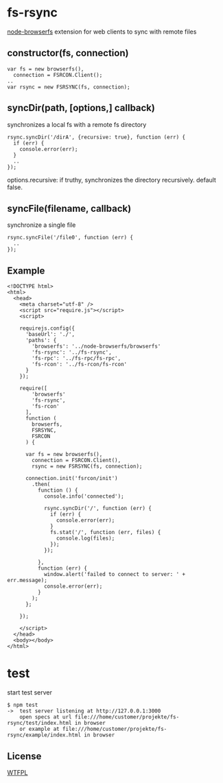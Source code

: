 # fs-rsync

[node-browserfs](https://github.com/kruemelo/node-browserfs) extension for web clients to sync with remote files

## constructor(fs, connection)

```
var fs = new browserfs(), 
  connection = FSRCON.Client();
..  
var rsync = new FSRSYNC(fs, connection);
```

## syncDir(path, [options,] callback)

synchronizes a local fs with a remote fs directory

```
rsync.syncDir('/dirA', {recursive: true}, function (err) {
  if (err) {
    console.error(err);
  }
  ..
});
```

options.recursive: if truthy, synchronizes the directory recursively. default false.

## syncFile(filename, callback)

synchronize a single file

```
rsync.syncFile('/file0', function (err) {
  ..
});
```

## Example

```
<!DOCTYPE html>
<html>
  <head>
    <meta charset="utf-8" />
    <script src="require.js"></script>
    <script>

    requirejs.config({
      'baseUrl': './',
      'paths': {
        'browserfs': '../node-browserfs/browserfs'
        'fs-rsync': '../fs-rsync',
        'fs-rpc': '../fs-rpc/fs-rpc',
        'fs-rcon': '../fs-rcon/fs-rcon'
      }
    });

    require([
        'browserfs'
        'fs-rsync',
        'fs-rcon'
      ], 
      function (
        browserfs, 
        FSRSYNC,
        FSRCON
      ) {

      var fs = new browserfs(), 
        connection = FSRCON.Client(),
        rsync = new FSRSYNC(fs, connection);

      connection.init('fsrcon/init')
        .then(
          function () {
            console.info('connected');

            rsync.syncDir('/', function (err) {
              if (err) {
                console.error(err);
              }
              fs.stat('/', function (err, files) {
                console.log(files);
              });
            });

          },
          function (err) {
            window.alert('failed to connect to server: ' + err.message);
            console.error(err);
          }
        );
      };
    
    });

    </script>
  </head>
  <body></body>
</html>        
```

# test

start test server

```
$ npm test
->  test server listening at http://127.0.0.1:3000
    open specs at url file:///home/customer/projekte/fs-rsync/test/index.html in browser
    or example at file:///home/customer/projekte/fs-rsync/example/index.html in browser

```

License
-------
[WTFPL](http://www.wtfpl.net/)
